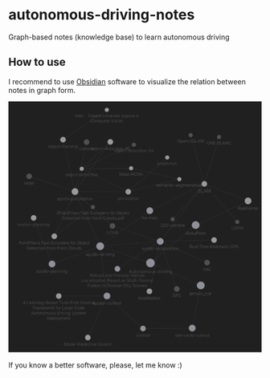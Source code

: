 # autonomous-driving-notes
Graph-based notes (knowledge base) to learn autonomous driving

## How to use
I recommend to use [Obsidian](https://obsidian.md/) software to visualize the relation between notes in graph form.

![Graph illustration](obsidian-graph.png)

If you know a better software, please, let me know :)
